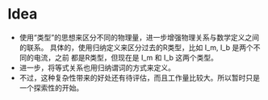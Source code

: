 
# Idea
* 使用“类型”的思想来区分不同的物理量，进一步增强物理关系与数学定义之间的联系。
  具体的，使用归纳定义来区分过去的R类型，比如 I_m, I_b 是两个不同的电流，之前
  都是R类型，但现在是 I_m 和 I_b 这两个类型。
* 进一步，将等式关系也用归纳谓词的方式来定义。
* 不过，这种复杂性带来的好处还有待评估，而且工作量比较大。所以暂时只是一个探索性的开始。
  
